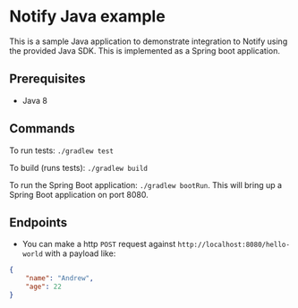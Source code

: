 # Notify Java example

This is a sample Java application to demonstrate integration to Notify
using the provided Java SDK. This is implemented as a Spring boot application.


## Prerequisites
- Java 8


## Commands
To run tests: `./gradlew test`

To build (runs tests): `./gradlew build`

To run the Spring Boot application: `./gradlew bootRun`. This will bring up a Spring Boot application on port 8080.

## Endpoints
- You can make a http `POST` request against `http://localhost:8080/hello-world` with a payload like:
```json
{
    "name": "Andrew",
    "age": 22
}
```
